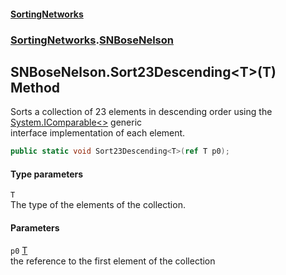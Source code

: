 #### [SortingNetworks](./index.md 'index')
### [SortingNetworks](./SortingNetworks.md 'SortingNetworks').[SNBoseNelson](./SortingNetworks-SNBoseNelson.md 'SortingNetworks.SNBoseNelson')
## SNBoseNelson.Sort23Descending&lt;T&gt;(T) Method
Sorts a collection of 23 elements in descending order using the [System.IComparable&lt;&gt;](https://docs.microsoft.com/en-us/dotnet/api/System.IComparable-1 'System.IComparable`1') generic  
interface implementation of each element.  
```csharp
public static void Sort23Descending<T>(ref T p0);
```
#### Type parameters
<a name='SortingNetworks-SNBoseNelson-Sort23Descending-T-(T)-T'></a>
`T`  
The type of the elements of the collection.  
  
#### Parameters
<a name='SortingNetworks-SNBoseNelson-Sort23Descending-T-(T)-p0'></a>
`p0` [T](#SortingNetworks-SNBoseNelson-Sort23Descending-T-(T)-T 'SortingNetworks.SNBoseNelson.Sort23Descending&lt;T&gt;(T).T')  
the reference to the first element of the collection  
  
